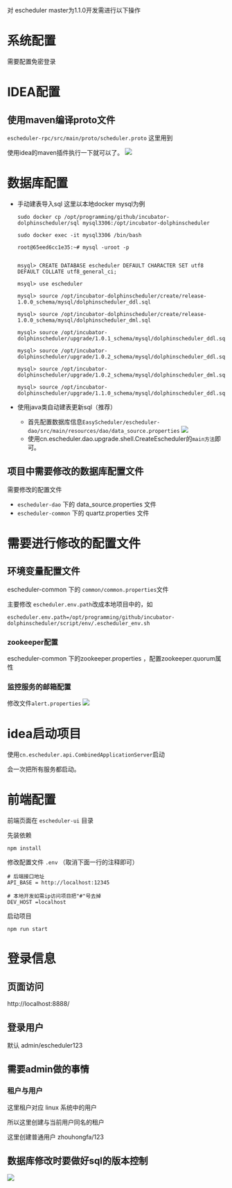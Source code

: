 对 escheduler master为1.1.0开发需进行以下操作

# 系统配置

需要配置免密登录

# IDEA配置

## 使用maven编译proto文件
`escheduler-rpc/src/main/proto/scheduler.proto` 这里用到

使用idea的maven插件执行一下就可以了。
![](https://i.loli.net/2019/11/29/zCPGthaDwp6EyQd.png)

# 数据库配置

- 手动建表导入sql
    这里以本地docker mysql为例
    
    ```
    sudo docker cp /opt/programming/github/incubator-dolphinscheduler/sql mysql3306:/opt/incubator-dolphinscheduler
    
    sudo docker exec -it mysql3306 /bin/bash
    ```
    
    ```
    root@65eed6cc1e35:~# mysql -uroot -p
    
    
    msyql> CREATE DATABASE escheduler DEFAULT CHARACTER SET utf8 DEFAULT COLLATE utf8_general_ci;
    
    msyql> use escheduler
    
    mysql> source /opt/incubator-dolphinscheduler/create/release-1.0.0_schema/mysql/dolphinscheduler_ddl.sql
    
    mysql> source /opt/incubator-dolphinscheduler/create/release-1.0.0_schema/mysql/dolphinscheduler_dml.sql
    
    mysql> source /opt/incubator-dolphinscheduler/upgrade/1.0.1_schema/mysql/dolphinscheduler_ddl.sql
    
    mysql> source /opt/incubator-dolphinscheduler/upgrade/1.0.2_schema/mysql/dolphinscheduler_ddl.sql
    
    mysql> source /opt/incubator-dolphinscheduler/upgrade/1.0.2_schema/mysql/dolphinscheduler_dml.sql
    
    mysql> source /opt/incubator-dolphinscheduler/upgrade/1.1.0_schema/mysql/dolphinscheduler_ddl.sql
    ```
- 使用java类自动建表更新sql（推荐）
   -  首先配置数据库信息`EasyScheduler/escheduler-dao/src/main/resources/dao/data_source.properties`
   ![](https://i.loli.net/2019/11/29/U7xyZo8tnuckjwK.png)
   -  使用cn.escheduler.dao.upgrade.shell.CreateEscheduler的`main方法`即可。

## 项目中需要修改的数据库配置文件

需要修改的配置文件

* `escheduler-dao` 下的 data_source.properties 文件
* `escheduler-common` 下的 quartz.properties 文件

# 需要进行修改的配置文件

## 环境变量配置文件

escheduler-common 下的 `common/common.properties`文件

主要修改 `escheduler.env.path`改成本地项目中的，如

```
escheduler.env.path=/opt/programming/github/incubator-dolphinscheduler/script/env/.escheduler_env.sh
```

### zookeeper配置

escheduler-common 下的zookeeper.properties ，配置zookeeper.quorum属性


### 监控服务的邮箱配置
修改文件`alert.properties`
![](https://i.loli.net/2019/11/29/ByxkOJ1Sbj95RXq.png)

# idea启动项目
使用`cn.escheduler.api.CombinedApplicationServer`启动

会一次把所有服务都启动。


# 前端配置

前端页面在 `escheduler-ui` 目录

先装依赖

```
npm install
```

修改配置文件 `.env` （取消下面一行的注释即可）

```
# 后端接口地址
API_BASE = http://localhost:12345

# 本地开发如需ip访问项目把"#"号去掉
DEV_HOST =localhost
```

启动项目

```
npm run start
```

# 登录信息

## 页面访问

http://localhost:8888/

## 登录用户

默认 admin/escheduler123 

## 需要admin做的事情

### 租户与用户

这里租户对应 linux 系统中的用户

所以这里创建与当前用户同名的租户

这里创建普通用户 zhouhongfa/123

## 数据库修改时要做好sql的版本控制
![](https://i.loli.net/2019/11/29/PKgzvIbUpaeyWl7.png)